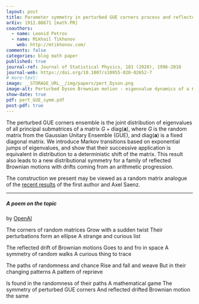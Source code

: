 ```yaml
---
layout: post
title: Parameter symmetry in perturbed GUE corners process and reflected drifted Brownian motions
arXiv: 1912.08671 [math.PR]
coauthors: 
  - name: Leonid Petrov
  - name: Mikhail Tikhonov
    web: http://mtikhonov.com/
comments: false
categories: blog math paper
published: true
journal-ref: Journal of Statistical Physics, 181 (2020), 1996-2010
journal-web: https://doi.org/10.1007/s10955-020-02652-7
# more-text:
image: __STORAGE_URL__/img/papers/pert_Dyson.png
image-alt: Perturbed Dyson Brownian motion - eigenvalue dynamics of a 6x6 matrix of Brownian motions, with no drift off the diagonal, and an arithmetic progression of drifts on the diagonal
show-date: true
pdf: pert_GUE_symm.pdf
post-pdf: true
---
```


The perturbed GUE corners ensemble is the joint distribution of eigenvalues of all principal submatrices of a matrix $G+\mathrm{diag}(\mathbf{a})$, where $G$ is the random matrix from the Gaussian Unitary Ensemble (GUE), and $\mathrm{diag}(\mathbf{a})$ is a fixed diagonal matrix. We introduce Markov transitions based on exponential jumps of eigenvalues, and show that their successive application is equivalent in distribution to a deterministic shift of the matrix. This result also leads to a new distributional symmetry for a family of reflected Brownian motions with drifts coming from an arithmetic progression.

The construction we present may be viewed as a random matrix analogue of the [recent results]({{site.url}}/2019/07/backwards_TASEP/) of the first author and Axel Saenz.


---

##### A poem on the topic 

by [OpenAI](https://beta.openai.com/playground)

The corners of random matrices
Grow with a sudden twist
Their perturbations form an ellipse
A strange and curious list

The reflected drift of Brownian motions
Goes to and fro in space
A symmetry of random walks
A curious thing to trace

The paths of randomness and chance
Rise and fall and weave
But in their changing patterns
A pattern of reprieve

Is found in the randomness of their paths
A mathematical game
The symmetry of perturbed GUE corners
And reflected drifted Brownian motion the same